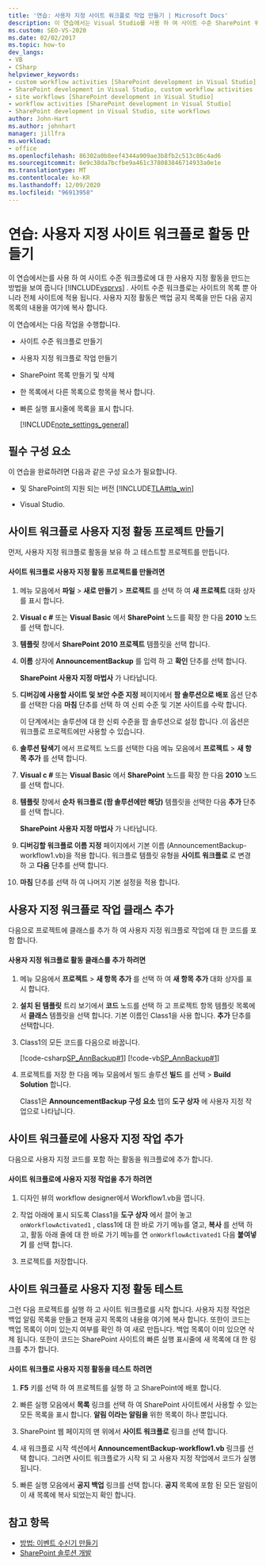 ```yaml
---
title: '연습: 사용자 지정 사이트 워크플로 작업 만들기 | Microsoft Docs'
description: 이 연습에서는 Visual Studio를 사용 하 여 사이트 수준 SharePoint 워크플로에 대 한 사용자 지정 활동을 만드는 방법을 참조 하세요.
ms.custom: SEO-VS-2020
ms.date: 02/02/2017
ms.topic: how-to
dev_langs:
- VB
- CSharp
helpviewer_keywords:
- custom workflow activities [SharePoint development in Visual Studio]
- SharePoint development in Visual Studio, custom workflow activities
- site workflows [SharePoint development in Visual Studio]
- workflow activities [SharePoint development in Visual Studio]
- SharePoint development in Visual Studio, site workflows
author: John-Hart
ms.author: johnhart
manager: jillfra
ms.workload:
- office
ms.openlocfilehash: 86302a0b8eef4344a909ae3b8fb2c513c86c4ad6
ms.sourcegitcommit: 8e9c38da7bcfbe9a461c378083846714933a0e1e
ms.translationtype: MT
ms.contentlocale: ko-KR
ms.lasthandoff: 12/09/2020
ms.locfileid: "96913958"
---
```

# <a name="walkthrough-create-a-custom-site-workflow-activity"></a>연습: 사용자 지정 사이트 워크플로 활동 만들기
  이 연습에서는를 사용 하 여 사이트 수준 워크플로에 대 한 사용자 지정 활동을 만드는 방법을 보여 줍니다 [!INCLUDE[vsprvs](../sharepoint/includes/vsprvs-md.md)] . 사이트 수준 워크플로는 사이트의 목록 뿐 아니라 전체 사이트에 적용 됩니다. 사용자 지정 활동은 백업 공지 목록을 만든 다음 공지 목록의 내용을 여기에 복사 합니다.

 이 연습에서는 다음 작업을 수행합니다.

- 사이트 수준 워크플로 만들기

- 사용자 지정 워크플로 작업 만들기

- SharePoint 목록 만들기 및 삭제

- 한 목록에서 다른 목록으로 항목을 복사 합니다.

- 빠른 실행 표시줄에 목록을 표시 합니다.

  [!INCLUDE[note_settings_general](../sharepoint/includes/note-settings-general-md.md)]

## <a name="prerequisites"></a>필수 구성 요소
 이 연습을 완료하려면 다음과 같은 구성 요소가 필요합니다.

- 및 SharePoint의 지원 되는 버전 [!INCLUDE[TLA#tla_win](../sharepoint/includes/tlasharptla-win-md.md)]

- Visual Studio.

## <a name="create-a-site-workflow-custom-activity-project"></a>사이트 워크플로 사용자 지정 활동 프로젝트 만들기
 먼저, 사용자 지정 워크플로 활동을 보유 하 고 테스트할 프로젝트를 만듭니다.

#### <a name="to-create-a-site-workflow-custom-activity-project"></a>사이트 워크플로 사용자 지정 활동 프로젝트를 만들려면

1. 메뉴 모음에서 **파일**  >  **새로 만들기**  >  **프로젝트** 를 선택 하 여 **새 프로젝트** 대화 상자를 표시 합니다.

2. **Visual c #** 또는 **Visual Basic** 에서 **SharePoint** 노드를 확장 한 다음 **2010** 노드를 선택 합니다.

3. **템플릿** 창에서 **SharePoint 2010 프로젝트** 템플릿을 선택 합니다.

4. **이름** 상자에 **AnnouncementBackup** 를 입력 하 고 **확인** 단추를 선택 합니다.

     **SharePoint 사용자 지정 마법사** 가 나타납니다.

5. **디버깅에 사용할 사이트 및 보안 수준 지정** 페이지에서 **팜 솔루션으로 배포** 옵션 단추를 선택한 다음 **마침** 단추를 선택 하 여 신뢰 수준 및 기본 사이트를 수락 합니다.

     이 단계에서는 솔루션에 대 한 신뢰 수준을 팜 솔루션으로 설정 합니다 .이 옵션은 워크플로 프로젝트에만 사용할 수 있습니다.

6. **솔루션 탐색기** 에서 프로젝트 노드를 선택한 다음 메뉴 모음에서 **프로젝트**  >  **새 항목 추가** 를 선택 합니다.

7. **Visual c #** 또는 **Visual Basic** 에서 **SharePoint** 노드를 확장 한 다음 **2010** 노드를 선택 합니다.

8. **템플릿** 창에서 **순차 워크플로 (팜 솔루션에만 해당)** 템플릿을 선택한 다음 **추가** 단추를 선택 합니다.

     **SharePoint 사용자 지정 마법사** 가 나타납니다.

9. **디버깅할 워크플로 이름 지정** 페이지에서 기본 이름 (AnnouncementBackup-workflow1.vb)을 적용 합니다. 워크플로 템플릿 유형을 **사이트 워크플로** 로 변경 하 고 **다음** 단추를 선택 합니다.

10. **마침** 단추를 선택 하 여 나머지 기본 설정을 적용 합니다.

## <a name="add-a-custom-workflow-activity-class"></a>사용자 지정 워크플로 작업 클래스 추가
 다음으로 프로젝트에 클래스를 추가 하 여 사용자 지정 워크플로 작업에 대 한 코드를 포함 합니다.

#### <a name="to-add-a-custom-workflow-activity-class"></a>사용자 지정 워크플로 활동 클래스를 추가 하려면

1. 메뉴 모음에서 **프로젝트**  >  **새 항목 추가** 를 선택 하 여 **새 항목 추가** 대화 상자를 표시 합니다.

2. **설치 된 템플릿** 트리 보기에서 **코드** 노드를 선택 하 고 프로젝트 항목 템플릿 목록에서 **클래스** 템플릿을 선택 합니다. 기본 이름인 Class1을 사용 합니다. **추가** 단추를 선택합니다.

3. Class1의 모든 코드를 다음으로 바꿉니다.

     [!code-csharp[SP_AnnBackup#1](../sharepoint/codesnippet/CSharp/announcementbackup/class1.cs#1)]
     [!code-vb[SP_AnnBackup#1](../sharepoint/codesnippet/VisualBasic/announcementbackupvb/class1.vb#1)]

4. 프로젝트를 저장 한 다음 메뉴 모음에서 빌드 솔루션 **빌드** 를 선택  >  **Build Solution** 합니다.

     Class1은 **AnnouncementBackup 구성 요소** 탭의 **도구 상자** 에 사용자 지정 작업으로 나타납니다.

## <a name="add-the-custom-activity-to-the-site-workflow"></a>사이트 워크플로에 사용자 지정 작업 추가
 다음으로 사용자 지정 코드를 포함 하는 활동을 워크플로에 추가 합니다.

#### <a name="to-add-a-custom-activity-to-the-site-workflow"></a>사이트 워크플로에 사용자 지정 작업을 추가 하려면

1. 디자인 뷰의 workflow designer에서 Workflow1.vb을 엽니다.

2. 작업 아래에 표시 되도록 Class1을 **도구 상자** 에서 끌어 놓고 `onWorkflowActivated1` , class1에 대 한 바로 가기 메뉴를 열고, **복사** 를 선택 하 고, 활동 아래 줄에 대 한 바로 가기 메뉴를 연 `onWorkflowActivated1` 다음 **붙여넣기** 를 선택 합니다.

3. 프로젝트를 저장합니다.

## <a name="test-the-site-workflow-custom-activity"></a>사이트 워크플로 사용자 지정 활동 테스트
 그런 다음 프로젝트를 실행 하 고 사이트 워크플로를 시작 합니다. 사용자 지정 작업은 백업 알림 목록을 만들고 현재 공지 목록의 내용을 여기에 복사 합니다. 또한이 코드는 백업 목록이 이미 있는지 여부를 확인 하 여 새로 만듭니다. 백업 목록이 이미 있으면 삭제 됩니다. 또한이 코드는 SharePoint 사이트의 빠른 실행 표시줄에 새 목록에 대 한 링크를 추가 합니다.

#### <a name="to-test-the-site-workflow-custom-activity"></a>사이트 워크플로 사용자 지정 활동을 테스트 하려면

1. **F5** 키를 선택 하 여 프로젝트를 실행 하 고 SharePoint에 배포 합니다.

2. 빠른 실행 모음에서 **목록** 링크를 선택 하 여 SharePoint 사이트에서 사용할 수 있는 모든 목록을 표시 합니다. **알림 이라는 알림을** 위한 목록이 하나 뿐입니다.

3. SharePoint 웹 페이지의 맨 위에서 **사이트 워크플로** 링크를 선택 합니다.

4. 새 워크플로 시작 섹션에서 **AnnouncementBackup-workflow1.vb** 링크를 선택 합니다. 그러면 사이트 워크플로가 시작 되 고 사용자 지정 작업에서 코드가 실행 됩니다.

5. 빠른 실행 모음에서 **공지 백업** 링크를 선택 합니다. **공지** 목록에 포함 된 모든 알림이이 새 목록에 복사 되었는지 확인 합니다.

## <a name="see-also"></a>참고 항목
- [방법: 이벤트 수신기 만들기](../sharepoint/how-to-create-an-event-receiver.md)
- [SharePoint 솔루션 개발](../sharepoint/developing-sharepoint-solutions.md)
